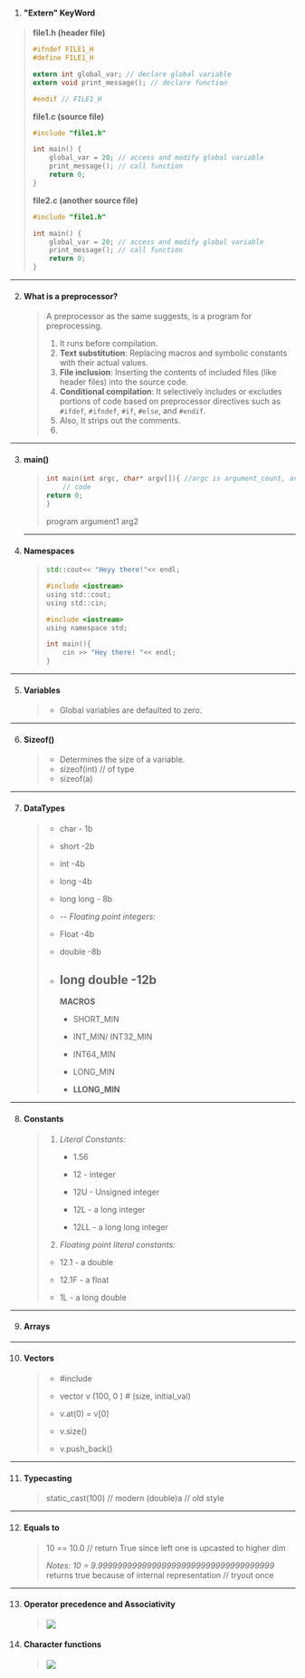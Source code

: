 1. #### "Extern" KeyWord

> ****file1.h (header file)****
> 
> ```c
> #ifndef FILE1_H
> #define FILE1_H
> 
> extern int global_var; // declare global variable
> extern void print_message(); // declare function
> 
> #endif // FILE1_H
> ```
> 
> ****file1.c (source file)****
> 
> ```c
> #include "file1.h"
> 
> int main() {
>     global_var = 20; // access and modify global variable
>     print_message(); // call function
>     return 0;
> }
> ```
> 
> **file2.c (another source file)**
> 
> ```c
> #include "file1.h"
> 
> int main() {
>     global_var = 20; // access and modify global variable
>     print_message(); // call function
>     return 0;
> }
> ```

---

2. #### What is a preprocessor?
   
   > A preprocessor as the same suggests, is a program for preprocessing.
   > 
   > 1. It runs before compilation.
   > 2. **Text substitution**: Replacing macros and symbolic constants with their actual values.
   > 3. **File inclusion**: Inserting the contents of included files (like header files) into the source code.
   > 4. **Conditional compilation**: It selectively includes or excludes portions of code based on preprocessor directives such as `#ifdef`, `#ifndef`, `#if`, `#else`, and `#endif`.
   > 5. Also, It strips out the comments.
   > 6. 

---

3. #### main()
   
   > ```cpp
   > int main(int argc, char* argv[]){ //argc is argument_count, argument_vector
   >     // code
   > return 0;
   > }
   > ```
   > 
   > program argument1 arg2
   
   ---

4. #### Namespaces
   
   > ```cpp
   > std::cout<< "Heyy there!"<< endl;
   > ```
   > 
   > ```c
   > #include <iostream>
   > using std::cout;
   > using std::cin;
   > ```
   > 
   > ```c
   > #include <iostream>
   > using namespace std;
   > 
   > int main(){
   >     cin >> "Hey there! "<< endl;
   > }
   > ```

---

5. #### Variables
   
   > * Global variables are defaulted to zero.

---

6. #### Sizeof()
   
   > * Determines the size of a variable.
   > * sizeof(int) // of type
   > * sizeof(a)

---

7. #### DataTypes
   
   > * char - 1b
   > 
   > * short -2b
   > 
   > * int -4b
   > 
   > * long -4b
   > 
   > * long long - 8b
   > 
   > * --
   >   *Floating point integers:*
   > 
   > * Float -4b
   > 
   > * double -8b
   > 
   > * long double -12b
   >   ---
   >   
   >   **MACROS**
   >   
   >   * SHORT_MIN
   >   
   >   * INT_MIN/ INT32_MIN
   >   
   >   * INT64_MIN
   >   
   >   * LONG_MIN
   >   
   >   * **LLONG_MIN**

---

8. #### Constants
   
   > 1. *Literal Constants:*
   >    
   >    - 1.56
   >    
   >    - 12 - integer
   >    
   >    - 12U - Unsigned integer
   >    
   >    - 12L - a long integer
   >    
   >    - 12LL - a long long integer
   > 
   > 2. *Floating point literal constants:*
   > * 12.1 - a double
   > 
   > * 12.1F - a float
   > 
   > * 1L - a long double

---

9. #### Arrays

---

10. #### Vectors
    
    > * #include<vector>
    > 
    > * vector <int> v (100, 0 ) # (size, initial_val)
    > 
    > * v.at(0) = v[0]
    > 
    > * v.size()
    > 
    > * v.push_back()

---

11. #### Typecasting
    
    > static_cast<double>(100) // modern
    > (double)a // old style

---

12. #### Equals to
    
    > 10 == 10.0 // return True since left one is upcasted to higher dim
    > 
    > *Notes: 10 = 9.999999999999999999999999999999999999* returns true because of internal representation // tryout once

---

13. #### Operator precedence and Associativity
    
    > ![](D:\Codes\Docs\c++%20images\operator%20precedence%20.png)

14. #### Character functions
    
    > ![](C:\Users\zen\AppData\Roaming\marktext\images\2024-05-20-17-42-52-image.png)
